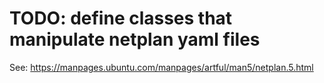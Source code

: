 # TODO: define classes that manipulate netplan yaml files

See: https://manpages.ubuntu.com/manpages/artful/man5/netplan.5.html